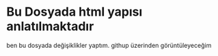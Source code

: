 # Bu Dosyada html yapısı anlatılmaktadır



ben bu dosyada değişiklikler yaptım. githup üzerinden görüntüleyeceğim 

